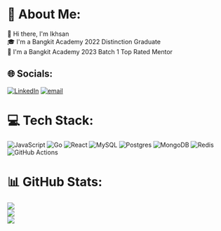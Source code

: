 # 💫 About Me:
👋 Hi there, I'm Ikhsan<br>🎓 I'm a Bangkit Academy 2022 Distinction Graduate<br>🏅 I'm a Bangkit Academy 2023 Batch 1 Top Rated Mentor


## 🌐 Socials:
[![LinkedIn](https://img.shields.io/badge/LinkedIn-%230077B5.svg?logo=linkedin&logoColor=white)](https://linkedin.com/in/www.linkedin.com/in/ikhsankhoerul) [![email](https://img.shields.io/badge/Email-D14836?logo=gmail&logoColor=white)](mailto:ikhsankhoerulr@gmail.com) 

# 💻 Tech Stack:
![JavaScript](https://img.shields.io/badge/javascript-%23323330.svg?style=for-the-badge&logo=javascript&logoColor=%23F7DF1E) ![Go](https://img.shields.io/badge/go-%2300ADD8.svg?style=for-the-badge&logo=go&logoColor=white) ![React](https://img.shields.io/badge/react-%2320232a.svg?style=for-the-badge&logo=react&logoColor=%2361DAFB) ![MySQL](https://img.shields.io/badge/mysql-4479A1.svg?style=for-the-badge&logo=mysql&logoColor=white) ![Postgres](https://img.shields.io/badge/postgres-%23316192.svg?style=for-the-badge&logo=postgresql&logoColor=white) ![MongoDB](https://img.shields.io/badge/MongoDB-%234ea94b.svg?style=for-the-badge&logo=mongodb&logoColor=white) ![Redis](https://img.shields.io/badge/redis-%23DD0031.svg?style=for-the-badge&logo=redis&logoColor=white) ![GitHub Actions](https://img.shields.io/badge/github%20actions-%232671E5.svg?style=for-the-badge&logo=githubactions&logoColor=white)

# 📊 GitHub Stats:
![](https://github-readme-stats.vercel.app/api?username=khoerulih&theme=holi&hide_border=true&include_all_commits=false&count_private=true)<br/>
![](https://nirzak-streak-stats.vercel.app/?user=khoerulih&theme=holi&hide_border=true)<br/>
![](https://github-readme-stats.vercel.app/api/top-langs/?username=khoerulih&theme=holi&hide_border=true&include_all_commits=false&count_private=true&layout=compact)

<!-- Proudly created with GPRM ( https://gprm.itsvg.in ) -->
